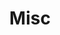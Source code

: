 ---
title: Misc
description: Random stuff I felt like the world needed to know
image:

# Badge style
style:
    background: "#36454F"
    color: "#fff"
---